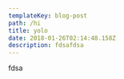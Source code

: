 ```yaml
---
templateKey: blog-post
path: /hi
title: yolo
date: 2018-01-26T02:14:48.158Z
description: fdsafdsa
---
```

fdsa
